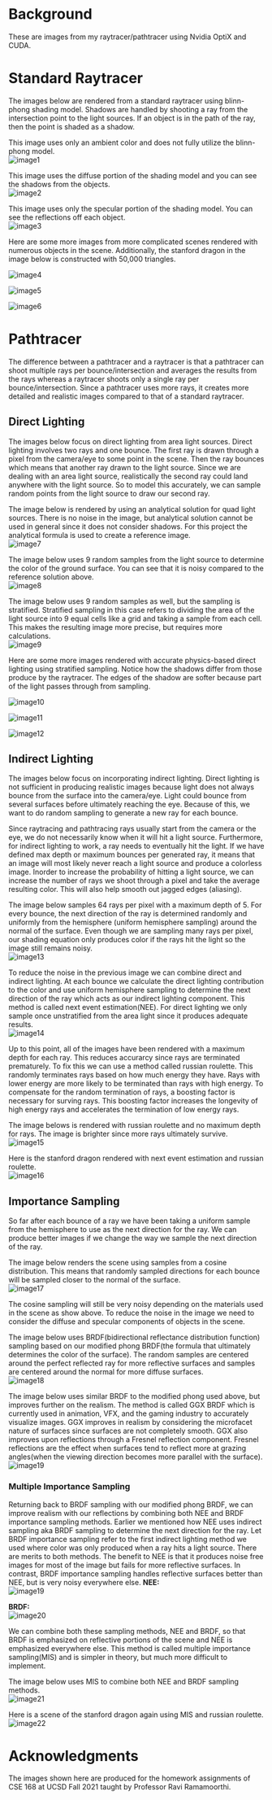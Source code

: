 # Background

These are images from my raytracer/pathtracer using Nvidia OptiX and CUDA. 

# Standard Raytracer

The images below are rendered from a standard raytracer using blinn-phong shading model. Shadows are handled by shooting a ray from the intersection point to the light sources. If an object is in the path of the ray, then the point is shaded as a shadow.

This image uses only an ambient color and does not fully utilize the blinn-phong model.   
![image1](images/hw1/scene4-ambient.png)

This image uses the diffuse portion of the shading model and you can see the shadows from the objects.   
![image2](images/hw1/scene4-diffuse.png)

This image uses only the specular portion of the shading model. You can see the reflections off each object.   
![image3](images/hw1/scene4-specular.png)

Here are some more images from more complicated scenes rendered with numerous objects in the scene. Additionally, the stanford dragon in the image below is constructed with 50,000 triangles.

![image4](images/hw1/scene5.png)

![image5](images/hw1/scene6.png)

![image6](images/hw1/scene7.png)

# Pathtracer

The difference between a pathtracer and a raytracer is that a pathtracer can shoot multiple rays per bounce/intersection and averages the results from the rays whereas a raytracer shoots only a single ray per bounce/intersection. Since a pathtracer uses more rays, it creates more detailed and realistic images compared to that of a standard raytracer.

## Direct Lighting

The images below focus on direct lighting from area light sources. Direct lighting involves two rays and one bounce. The first ray is drawn through a pixel from the camera/eye to some point in the scene. Then the ray bounces which means that another ray drawn to the light source. Since we are dealing with an area light source, realistically the second ray could land anywhere with the light source. So to model this accurately, we can sample random points from the light source to draw our second ray. 

The image below is rendered by using an analytical solution for quad light sources. There is no noise in the image, but analytical solution cannot be used in general since it does not consider shadows. For this project the analytical formula is used to create a reference image.   
![image7](images/hw2/analytic.png)

The image below uses 9 random samples from the light source to determine the color of the ground surface. You can see that it is noisy compared to the reference solution above.   
![image8](images/hw2/direct9.png)

The image below uses 9 random samples as well, but the sampling is stratified. Stratified sampling in this case refers to dividing the area of the light source into 9 equal cells like a grid and taking a sample from each cell. This makes the resulting image more precise, but requires more calculations.   
![image9](images/hw2/direct3x3.png)

Here are some more images rendered with accurate physics-based direct lighting using stratified sampling. Notice how the shadows differ from those produce by the raytracer. The edges of the shadow are softer because part of the light passes through from sampling. 

![image10](images/hw2/sphere.png)

![image11](images/hw2/cornell.png)

![image12](images/hw2/dragon.png)

## Indirect Lighting

The images below focus on incorporating indirect lighting. Direct lighting is not sufficient in producing realistic images because light does not always bounce from the surface into the camera/eye. Light could bounce from several surfaces before ultimately reaching the eye. Because of this, we want to do random sampling to generate a new ray for each bounce. 

Since raytracing and pathtracing rays usually start from the camera or the eye, we do not necessarily know when it will hit a light source. Furthermore, for indirect lighting to work, a ray needs to eventually hit the light. If we have defined max depth or maximum bounces per generated ray, it means that an image will most likely never reach a light source and produce a colorless image. Inorder to increase the probability of hitting a light source, we can increase the number of rays we shoot through a pixel and take the average resulting color. This will also help smooth out jagged edges (aliasing). 

The image below samples 64 rays per pixel with a maximum depth of 5. For every bounce, the next direction of the ray is determined randomly and uniformly from the hemisphere (uniform hemisphere sampling) around the normal of the surface. Even though we are sampling many rays per pixel, our shading equation only produces color if the rays hit the light so the image still remains noisy.   
![image13](images/hw3/cornellSimple.png)

To reduce the noise in the previous image we can combine direct and indirect lighting. At each bounce we calculate the direct lighting contribution to the color and use uniform hemisphere sampling to determine the next direction of the ray which acts as our indirect lighting component. This method is called next event estimation(NEE). For direct lighting we only sample once unstratified from the area light since it produces adequate results.    
![image14](images/hw3/cornellNEE.png)

Up to this point, all of the images have been rendered with a maximum depth for each ray. This reduces accurarcy since rays are terminated prematurely. To fix this we can use a method called russian roulette. This randomly terminates rays based on how much energy they have. Rays with lower energy are more likely to be terminated than rays with high energy. To compensate for the random termination of rays, a boosting factor is necessary for surving rays. This boosting factor increases the longevity of high energy rays and accelerates the termination of low energy rays. 

The image belows is rendered with russian roulette and no maximum depth for rays. The image is brighter since more rays ultimately survive.   
![image15](images/hw3/cornellRR.png)

Here is the stanford dragon rendered with next event estimation and russian roulette.   
![image16](images/hw3/dragon.png)

## Importance Sampling

So far after each bounce of a ray we have been taking a uniform sample from the hemisphere to use as the next direction for the ray. We can produce better images if we change the way we sample the next direction of the ray.

The image below renders the scene using samples from a cosine distribution. This means that randomly sampled directions for each bounce will be sampled closer to the normal of the surface.   
![image17](images/hw4/cornellCosine.png)

The cosine sampling will still be very noisy depending on the materials used in the scene as show above. To reduce the noise in the image we need to consider the diffuse and specular components of objects in the scene.

The image below uses BRDF(bidirectional reflectance distribution function) sampling based on our modified phong BRDF(the formula that ultimately determines the color of the surface). The random samples are centered around the perfect reflected ray for more reflective surfaces and samples are centered around the normal for more diffuse surfaces.   
![image18](images/hw4/cornellBRDF.png)

The image below uses similar BRDF to the modified phong used above, but improves further on the realism. The method is called GGX BRDF which is currently used in animation, VFX, and the gaming industry to accurately visualize images. GGX improves in realism by considering the microfacet nature of surfaces since surfaces are not completely smooth. GGX also improves upon reflections through a Fresnel reflection component. Fresnel reflections are the effect when surfaces tend to reflect more at grazing angles(when the viewing direction becomes more parallel with the surface).
![image19](images/hw4/ggx.png)


### Multiple Importance Sampling
Returning back to BRDF sampling with our modified phong BRDF, we can improve realism with our reflections by combining both NEE and BRDF importance sampling methods. Earlier we mentioned how NEE uses indirect sampling aka BRDF sampling to determine the next direction for the ray. Let BRDF importance sampling refer to the first indirect lighting method we used where color was only produced when a ray hits a light source. There are merits to both methods. The benefit to NEE is that it produces noise free images for most of the image but fails for more reflective surfaces. In contrast, BRDF importance sampling handles reflective surfaces better than NEE, but is very noisy everywhere else.
**NEE:**    
![image19](images/hw4/mis_nee.png)
    
**BRDF:**    
![image20](images/hw4/mis_brdf.png)

We can combine both these sampling methods, NEE and BRDF, so that BRDF is emphasized on reflective portions of the scene and NEE is emphasized everywhere else. This method is called multiple importance sampling(MIS) and is simpler in theory, but much more difficult to implement.

The image below uses MIS to combine both NEE and BRDF sampling methods.   
![image21](images/hw4/mis.png)

Here is a scene of the stanford dragon again using MIS and russian roulette. 
![image22](images/hw4/dragon.png)

# Acknowledgments

The images shown here are produced for the homework assignments of CSE 168 at UCSD Fall 2021 taught by Professor Ravi Ramamoorthi.
